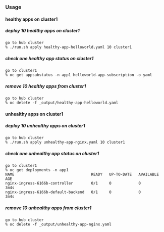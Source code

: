 ### Usage

#### healthy apps on cluster1

##### deploy 10 healthy apps on cluster1
```
go to hub cluster
% ./run.sh apply healthy-app-helloworld.yaml 10 cluster1
```

##### check one healthy app status on cluster1
```
go to cluster1
% oc get appsubstatus -n app1 helloworld-app-subscription -o yaml
```

##### remove 10 healthy apps from cluster1
```
go to hub cluster
% oc delete -f _output/healthy-app-helloworld.yaml
```

#### unhealthy apps on cluster1

##### deploy 10 unhealthy apps on cluster1
```
go to hub cluster
% ./run.sh apply unhealthy-app-nginx.yaml 10 cluster1
```

##### check one unhealthy app status on cluster1
```
go to cluster1
% oc get deployments -n app1
NAME                                  READY   UP-TO-DATE   AVAILABLE   AGE
nginx-ingress-6166b-controller        0/1     0            0           3m4s
nginx-ingress-6166b-default-backend   0/1     0            0           3m4s
```

##### remove 10 unhealthy apps from cluster1
```
go to hub cluster
% oc delete -f _output/unhealthy-app-nginx.yaml
```
